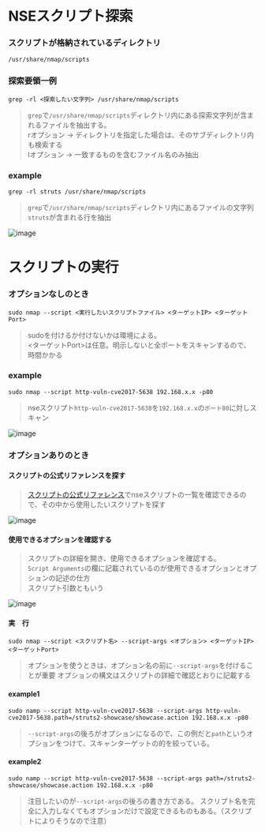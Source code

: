 # NSEスクリプト探索
### スクリプトが格納されているディレクトリ
`/usr/share/nmap/scripts`

### 探索要領一例
`grep -rl <探索したい文字列> /usr/share/nmap/scripts`
> `grep`で`/usr/share/nmap/scripts`ディレクトリ内にある探索文字列が含まれるファイルを抽出する。  
rオプション -> ディレクトリを指定した場合は、そのサブディレクトリ内も検索する  
lオプション -> 一致するものを含むファイル名のみ抽出  
  
### example
`grep -rl struts /usr/share/nmap/scripts`
  
> `grep`で`/usr/share/nmap/scripts`ディレクトリ内にあるファイルの文字列`struts`が含まれる行を抽出  
  
![image](uploads/c9391fd1cdef3cee8e5115430ed18e0a/image.png)

# スクリプトの実行
### オプションなしのとき
`sudo nmap --script <実行したいスクリプトファイル> <ターゲットIP> <ターゲットPort>`
  
> sudoを付けるか付けないかは環境による。  
<ターゲットPort>は任意。明示しないと全ポートをスキャンするので、時間かかる  
  
### example
`sudo nmap --script http-vuln-cve2017-5638 192.168.x.x -p80`  
> nseスクリプト`http-vuln-cve2017-5638`を`192.168.x.x`の`ポート80`に対しスキャン  
  
![image](uploads/a80ecd2756ec8950c720e2ab38638291/image.png)  

### オプションありのとき
#### スクリプトの公式リファレンスを探す
> [スクリプトの公式リファレンス](https://nmap.org/nsedoc/scripts/)でnseスクリプトの一覧を確認できるので、その中から使用したいスクリプトを探す  
  
![image](uploads/438fd687bebe600dc569291e0ca67e07/image.png)   

#### 使用できるオプションを確認する
> スクリプトの詳細を開き、使用できるオプションを確認する。  
`Script Arguments`の欄に記載されているのが使用できるオプションとオプションの記述の仕方  
スクリプト引数ともいう  

![image](uploads/dc4570a1df94b9d33d30ae47403718cc/image.png)  
  
#### 実　行
`sudo nmap --script <スクリプト名> --script-args <オプション> <ターゲットIP> <ターゲットPort>`  
  
> オプションを使うときは、オプション名の前に`--script-args`を付けることが重要  オプションの構文はスクリプトの詳細で確認とおりに記載する  
  
#### example1
`sudo namp --script http-vuln-cve2017-5638 --script-args http-vuln-cve2017-5638.path=/struts2-showcase/showcase.action 192.168.x.x -p80`  
  
> `--script-args`の後ろがオプションになるので、この例だと`path`というオプションをつけて、スキャンターゲットの的を絞っている。  
  
#### example2
`sudo namp --script http-vuln-cve2017-5638 --script-args path=/struts2-showcase/showcase.action 192.168.x.x -p80` 

> 注目したいのが`--script-args`の後ろの書き方である。  スクリプト名を完全に入力しなくてもオプションだけで設定できるものもある。（スクリプトによりそうなので注意）  
  
